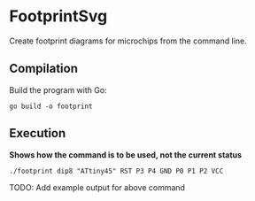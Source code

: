 # FootprintSvg

Create footprint diagrams for microchips from the command line.

## Compilation

Build the program with Go:

```
go build -o footprint
```

## Execution

**Shows how the command is to be used, not the current status**

```
./footprint dip8 "ATtiny45" RST P3 P4 GND P0 P1 P2 VCC
```

TODO: Add example output for above command
